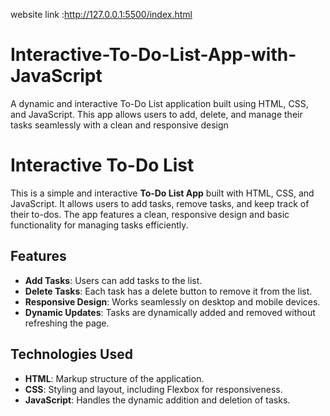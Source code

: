 website link :http://127.0.0.1:5500/index.html
# Interactive-To-Do-List-App-with-JavaScript
A dynamic and interactive To-Do List application built using HTML, CSS, and JavaScript. This app allows users to add, delete, and manage their tasks seamlessly with a clean and responsive design
# Interactive To-Do List

This is a simple and interactive **To-Do List App** built with HTML, CSS, and JavaScript. It allows users to add tasks, remove tasks, and keep track of their to-dos. The app features a clean, responsive design and basic functionality for managing tasks efficiently.

## Features

- **Add Tasks**: Users can add tasks to the list.
- **Delete Tasks**: Each task has a delete button to remove it from the list.
- **Responsive Design**: Works seamlessly on desktop and mobile devices.
- **Dynamic Updates**: Tasks are dynamically added and removed without refreshing the page.

## Technologies Used

- **HTML**: Markup structure of the application.
- **CSS**: Styling and layout, including Flexbox for responsiveness.
- **JavaScript**: Handles the dynamic addition and deletion of tasks.

